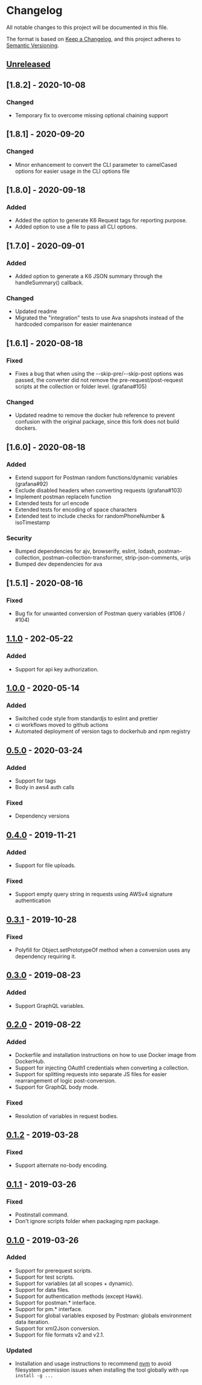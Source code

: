 # Changelog

All notable changes to this project will be documented in this file.

The format is based on [Keep a Changelog](https://keepachangelog.com/en/1.0.0/),
and this project adheres to [Semantic Versioning](https://semver.org/spec/v2.0.0.html).

## [Unreleased](https://github.com/apideck-libraries/postman-to-k6/compare/v1.8.2...HEAD)

## [1.8.2] - 2020-10-08

### Changed

- Temporary fix to overcome missing optional chaining support

## [1.8.1] - 2020-09-20

### Changed

- Minor enhancement to convert the CLI parameter to camelCased options for easier usage in the CLI options file

## [1.8.0] - 2020-09-18

### Added

- Added the option to generate K6 Request tags for reporting purpose.
- Added option to use a file to pass all CLI options.

## [1.7.0] - 2020-09-01

### Added

- Added option to generate a K6 JSON summary through the handleSummary() callback.

### Changed

- Updated readme
- Migrated the "integration" tests to use Ava snapshots instead of the hardcoded comparison for easier maintenance

## [1.6.1] - 2020-08-18

### Fixed

- Fixes a bug that when using the --skip-pre/--skip-post options was passed, the converter did not remove the pre-request/post-request scripts at the collection or folder level. (grafana#105)

### Changed

- Updated readme to remove the docker hub reference to prevent confusion with the original package, since this fork does not build dockers.

## [1.6.0] - 2020-08-18

### Added

- Extend support for Postman random functions/dynamic variables (grafana#92)
- Exclude disabled headers when converting requests (grafana#103)
- Implement postman replaceIn function
- Extended tests for url encode
- Extended tests for encoding of space characters
- Extended test to include checks for randomPhoneNumber & isoTimestamp

### Security

- Bumped dependencies for ajv, browserify, eslint, lodash, postman-collection, postman-collection-transformer, strip-json-comments, urijs
- Bumped dev dependencies for ava

## [1.5.1] - 2020-08-16

### Fixed

- Bug fix for unwanted conversion of Postman query variables (#106 / #104)

## [1.1.0] - 202-05-22

### Added

- Support for api key authorization.

## [1.0.0] - 2020-05-14

### Added

- Switched code style from standardjs to eslint and prettier
- ci workflows moved to github actions
- Automated deployment of version tags to dockerhub and npm registry

## [0.5.0] - 2020-03-24

### Added

- Support for tags
- Body in aws4 auth calls

### Fixed

- Dependency versions

## [0.4.0] - 2019-11-21

### Added

- Support for file uploads.

### Fixed

- Support empty query string in requests using AWSv4 signature authentication

## [0.3.1] - 2019-10-28

### Fixed

- Polyfill for Object.setPrototypeOf method when a conversion uses any dependency requiring it.

## [0.3.0] - 2019-08-23

### Added

- Support GraphQL variables.

## [0.2.0] - 2019-08-22

### Added

- Dockerfile and installation instructions on how to use Docker image from DockerHub.
- Support for injecting OAuth1 credentials when converting a collection.
- Support for splitting requests into separate JS files for easier rearrangement of logic post-conversion.
- Support for GraphQL body mode.

### Fixed

- Resolution of variables in request bodies.

## [0.1.2] - 2019-03-28

### Fixed

- Support alternate no-body encoding.

## [0.1.1] - 2019-03-26

### Fixed

- Postinstall command.
- Don't ignore scripts folder when packaging npm package.

## [0.1.0] - 2019-03-26

### Added

- Support for prerequest scripts.
- Support for test scripts.
- Support for variables (at all scopes + dynamic).
- Support for data files.
- Support for authentication methods (except Hawk).
- Support for postman.\* interface.
- Support for pm.\* interface.
- Support for global variables exposed by Postman: globals environment data iteration.
- Support for xml2Json conversion.
- Support for file formats v2 and v2.1.

### Updated

- Installation and usage instructions to recommend [nvm](https://github.com/creationix/nvm) to avoid filesystem permission issues when installing the tool globally with `npm install -g ...`

[unreleased]: https://github.com/loadimpact/postman-to-k6/compare/v1.1.0...HEAD
[1.1.0]: https://github.com/loadimpact/postman-to-k6/compare/v1.0.0...v1.1.0
[1.0.0]: https://github.com/loadimpact/postman-to-k6/compare/v0.5.0...v1.0.0
[0.5.0]: https://github.com/loadimpact/postman-to-k6/compare/v0.4.0...v0.5.0
[0.4.0]: https://github.com/loadimpact/postman-to-k6/compare/v0.3.1...v0.4.0
[0.3.1]: https://github.com/loadimpact/postman-to-k6/compare/v0.3.0...v0.3.1
[0.3.0]: https://github.com/loadimpact/postman-to-k6/compare/v0.2.0...v0.3.0
[0.2.0]: https://github.com/loadimpact/postman-to-k6/compare/v0.1.2...v0.2.0
[0.1.2]: https://github.com/loadimpact/postman-to-k6/compare/v0.1.1...v0.1.2
[0.1.1]: https://github.com/loadimpact/postman-to-k6/compare/v0.1.0...v0.1.1
[0.1.0]: https://github.com/loadimpact/postman-to-k6/releases/tag/v0.1.0

